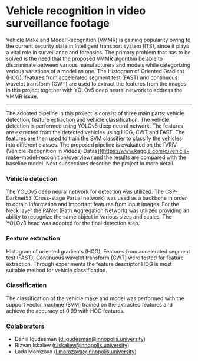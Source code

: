# Vehicle recognition in video surveillance footage

Vehicle Make and Model Recognition (VMMR) is gaining popularity owing to the current security state in Intelligent transport system (ITS), since it plays a vital role in surveillance and forensics. The primary problem that has to be solved is the need that the proposed VMMR algorithm be able to discriminate between various manufacturers and models while categorizing various variations of a model as one. The Histogram of Oriented Gradient (HOG), features from accelerated segment test (FAST) and continuous wavelet transform (CWT) are used to extract the features from the images in this project together with YOLOv5 deep neural network to address the VMMR issue.

---

The adopted pipeline in this project is consist of three main parts: vehicle detection, feature extraction and vehicle classification. The vehicle detection is performed using YOLOv5 deep neural network. The features are extracted from the detected vehicles using HOG, CWT and FAST. The features are then used to train the SVM classifier to classify the vehicles into different classes. The proposed pipeline is evaluated on the [VRiV (Vehicle Recognition in Videos) Datas]](https://www.kaggle.com/c/vehicle-make-model-recognition/overview) and the results are compared with the baseline model. Next subsections describe the project in more detail. 

### Vehicle detection
The YOLOv5 deep neural network for detection was utilized. The CSP-Darknet53 (Cross-stage Partial network) was used as a backbone in order to obtain information and important features from input images. For the Neck layer the PANet (Path Aggregation Network) was utilized providing an ability to recognize the same object in various sizes and scales. The YOLOv3 head was adopted for the final detection step.

### Feature extraction
Histogram of oriented gradients (HOG), Features from accelerated segment test (FAST), Continuous wavelet transform (CWT) were tested for feature extraction. Through experiments the feature descriptor HOG is most suitable method for vehicle classification.

### Classification
The classification of the vehicle make and model was performed with the support vector machine (SVM) trained on the extracted features and achieve the accuracy of 0.99 with HOG features.

### Colaborators
- Daniil Igudesman (d.igudesman@innopolis.university)
- Rizvan Iskaliev (r.iskaliev@innopolis.university)
- Lada Morozova (l.morozova@innopolis.university)
